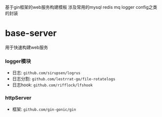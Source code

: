 基于gin框架的web服务构建模板
涉及常用的mysql redis mq logger config之类的封装

# base-server

用于快速构建web服务

### logger模块
- 日志: `github.com/sirupsen/logrus`
- 日志分割: `github.com/lestrrat-go/file-rotatelogs`
- 日志hook: `github.com/rifflock/lfshook`

### httpServer
- 框架: `github.com/gin-gonic/gin`


